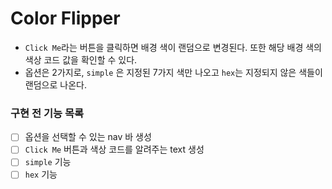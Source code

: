 # Color Flipper

- `Click Me`라는 버튼을 클릭하면 배경 색이 랜덤으로 변경된다. 또한 해당 배경 색의 색상 코드 값을 확인할 수 있다.
- 옵션은 2가지로, `simple` 은 지정된 7가지 색만 나오고 `hex`는 지정되지 않은 색들이 랜덤으로 나온다.

### 구현 전 기능 목록

- [ ] 옵션을 선택할 수 있는 nav 바 생성
- [ ] `Click Me` 버튼과 색상 코드를 알려주는 text 생성
- [ ] `simple` 기능
- [ ] `hex` 기능
